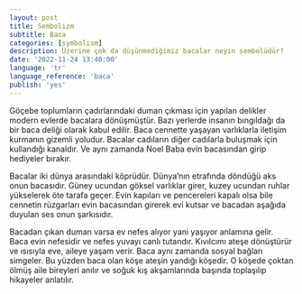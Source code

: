 ```yaml
---
layout: post
title: Sembolizm
subtitle: Baca
categories: [symbolism]
description: Üzerine çok da düşünmediğimiz bacalar neyin sembolüdür?
date: '2022-11-24 13:40:00'
language: 'tr'
language_reference: 'baca'
publish: 'yes'
---
```

Göçebe toplumların çadırlarındaki duman çıkması için yapılan delikler modern evlerde bacalara dönüşmüştür. Bazı yerlerde insanın bıngıldağı da bir baca deliği olarak kabul edilir. Baca cennette yaşayan varlıklarla iletişim kurmanın gizemli yoludur. Bacalar cadıların diğer cadılarla buluşmak için kullandığı kanaldır. Ve aynı zamanda Noel Baba evin bacasından girip hediyeler bırakır.

Bacalar iki dünya arasındaki köprüdür. Dünya’nın etrafında döndüğü aks onun bacasıdır. Güney ucundan göksel varlıklar girer, kuzey ucundan ruhlar yükselerek öte tarafa geçer.
Evin kapıları ve pencereleri kapalı olsa bile cennetin rüzgarları evin bacasından girerek evi kutsar ve bacadan aşağıda duyulan ses onun şarkısıdır.

Bacadan çıkan duman varsa ev nefes alıyor yani yaşıyor anlamına gelir. Baca evin nefesidir ve nefes yuvayı canlı tutandır. Kıvılcımı ateşe dönüştürür ve ısısıyla eve, aileye yaşam verir. Baca aynı zamanda sosyal bağları simgeler. Bu yüzden baca olan köşe ateşin yandığı köşedir. O köşede çoktan ölmüş aile bireyleri anılır ve soğuk kış akşamlarında başında toplaşılıp hikayeler anlatılır.
